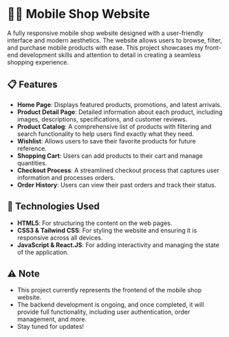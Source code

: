 # 🧑‍💻 **Mobile Shop Website**

A fully responsive mobile shop website designed with a user-friendly interface and modern aesthetics. The website allows users to browse, filter, and purchase mobile products with ease. This project showcases my front-end development skills and attention to detail in creating a seamless shopping experience.

## 📋 **Features**

- **Home Page**: Displays featured products, promotions, and latest arrivals.
- **Product Detail Page**: Detailed information about each product, including images, descriptions, specifications, and customer reviews.
- **Product Catalog**: A comprehensive list of products with filtering and search functionality to help users find exactly what they need.
- **Wishlist**: Allows users to save their favorite products for future reference.
- **Shopping Cart**: Users can add products to their cart and manage quantities.
- **Checkout Process**: A streamlined checkout process that captures user information and processes orders.
- **Order History**: Users can view their past orders and track their status.

## **🚀 Technologies Used**

- **HTML5**: For structuring the content on the web pages.
- **CSS3 & Tailwind CSS**: For styling the website and ensuring it is responsive across all devices.
- **JavaScript & React.JS**: For adding interactivity and managing the state of the application.

## ⚠️ **Note**

- This project currently represents the frontend of the mobile shop website. 
- The backend development is ongoing, and once completed, it will provide full functionality, including user authentication, order management, and more. 
- Stay tuned for updates!
